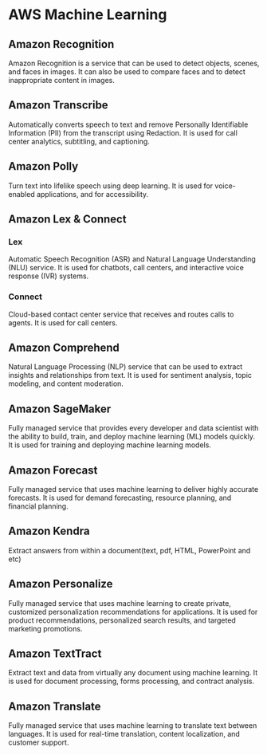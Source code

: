 # AWS Machine Learning

## Amazon Recognition

Amazon Recognition is a service that can be used to detect objects, scenes, and faces in images. It can also be used to compare faces and to detect inappropriate content in images.

## Amazon Transcribe

Automatically converts speech to text and remove Personally Identifiable Information (PII) from the transcript using Redaction.
It is used for call center analytics, subtitling, and captioning.

## Amazon Polly

Turn text into lifelike speech using deep learning. It is used for voice-enabled applications, and for accessibility.

## Amazon Lex & Connect

### Lex

Automatic Speech Recognition (ASR) and Natural Language Understanding (NLU) service. It is used for chatbots, call centers, and interactive voice response (IVR) systems.

### Connect

Cloud-based contact center service that receives and routes calls to agents. It is used for call centers.

## Amazon Comprehend

Natural Language Processing (NLP) service that can be used to extract insights and relationships from text. It is used for sentiment analysis, topic modeling, and content moderation.

## Amazon SageMaker

Fully managed service that provides every developer and data scientist with the ability to build, train, and deploy machine learning (ML) models quickly. It is used for training and deploying machine learning models.

## Amazon Forecast

Fully managed service that uses machine learning to deliver highly accurate forecasts. It is used for demand forecasting, resource planning, and financial planning.

## Amazon Kendra

Extract answers from within a document(text, pdf, HTML, PowerPoint and etc)

## Amazon Personalize

Fully managed service that uses machine learning to create private, customized personalization recommendations for applications. It is used for product recommendations, personalized search results, and targeted marketing promotions.

## Amazon TextTract

Extract text and data from virtually any document using machine learning. It is used for document processing, forms processing, and contract analysis.

## Amazon Translate

Fully managed service that uses machine learning to translate text between languages. It is used for real-time translation, content localization, and customer support.
